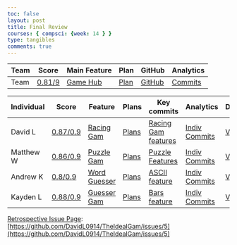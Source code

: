 ```yaml
---
toc: false
layout: post
title: Final Review
courses: { compsci: {week: 14 } } 
type: tangibles
comments: true
---
```


| Team | Score | Main Feature | Plan | GitHub | Analytics |
| ---- | ------------ | ---- | ------ | --------- | ------------- |
| Team | [0.81/9](https://github.com/DavidL0914/TheIdealGam/issues/4#issuecomment-1852620060) | [Game Hub](https://davidl0914.github.io/TheIdealGam/2023/12/01/Game-hub.html) | [Plan](https://davidl0914.github.io/TheIdealGam/2023/11/15/binary_overview_IPYNB_2_.html) | [GitHub](https://github.com/DavidL0914/TheIdealGam) | [Commits](https://github.com/DavidL0914/TheIdealGam/commits/main) |



| Individual  | Score | Feature | Plans |  Key commits | Analytics | Demo |
| ----------- | -------------------------- | ----------- | --------| ---------------- | ---------- | -----------|
| David L | [0.87/0.9](https://github.com/DavidL0914/TheIdealGam/issues/4#issuecomment-1852611450) | [Racing Gam](https://davidl0914.github.io/TheIdealGam//2023/11/15/binary-test-race.html) | [Plans](https://davidl0914.github.io/TheIdealGam/2023/11/15/binary_car-race_IPYNB_2_.html) | [Racing Gam features](https://github.com/DavidL0914/TheIdealGam/commit/642e33921a9fc9d35a02ee2df7619af0ee434a4e) | [Indiv Commits](https://github.com/DavidL0914/TheIdealGam/commits?author=DavidL0914) | [Video](https://clipchamp.com/watch/CTpjLCWcSMV) |
| Matthew W | [0.86/0.9](https://github.com/DavidL0914/TheIdealGam/issues/4#issuecomment-1852613304) | [Puzzle Gam](https://davidl0914.github.io/TheIdealGam//2023-11-31-binary_puzzle.html) | [Plans](https://davidl0914.github.io/TheIdealGam/2023/11/15/binary_puzzle_IPYNB_2_.html) | [Puzzle Features](https://github.com/DavidL0914/TheIdealGam/commit/9fa809cc2c56329d1ed9988cdeefe3581e0ca1d2) | [Indiv Commits](https://github.com/DavidL0914/TheIdealGam/commits?author=7mwang) | [Video](https://www.youtube.com/watch?v=bALbCfR1-0A) |
| Andrew K | [0.8/0.9](https://github.com/DavidL0914/TheIdealGam/issues/4#issuecomment-1852618909) | [Word Guesser](https://davidl0914.github.io/TheIdealGam//2023/11/30/binary_quiz.html) | [Plans](https://davidl0914.github.io/TheIdealGam/2023/11/15/binary-mini-game_IPYNB_2_.html) | [ASCII feature](https://github.com/DavidL0914/TheIdealGam/commit/e6974572ab96635565635132ba1396a708e4a5d8) | [Indiv Commits](https://github.com/DavidL0914/TheIdealGam/commits?author=ak146) | [Video](https://drive.google.com/file/d/1Ke5cvfbtxydOwltnyZQz2SO7CYTbn3d9/view?usp=sharing)|
| Kayden L | [0.88/0.9](https://github.com/DavidL0914/TheIdealGam/issues/4#issuecomment-1852610661) | [Guesser Gam](https://davidl0914.github.io/TheIdealGam//2023/11/30/binary_quiz.html) | [Plans](https://davidl0914.github.io/TheIdealGam/2023/11/15/binary_guesser_IPYNB_2_.html) | [Bars feature](https://github.com/DavidL0914/TheIdealGam/commit/85d3173a417101d527ba6354cd47161826c84979) | [Indiv Commits](https://github.com/DavidL0914/TheIdealGam/commits?author=KaydenLe) | [Video](https://drive.google.com/file/d/1sgYuWA5UNI8HnFTx7KwP0CYDWx3mArm4/view?usp=drive_link) |


[Retrospective Issue Page](https://github.com/DavidL0914/TheIdealGam/issues/5): [https://github.com/DavidL0914/TheIdealGam/issues/5](https://github.com/DavidL0914/TheIdealGam/issues/5)
